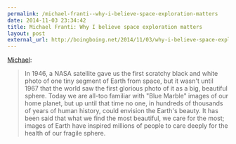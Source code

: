 ```yaml
---
permalink: /michael-franti--why-i-believe-space-exploration-matters
date: 2014-11-03 23:34:42
title: Michael Franti: Why I believe space exploration matters
layout: post
external_url: http://boingboing.net/2014/11/03/why-i-believe-space-exploratio.html
---
```

[Michael](http://boingboing.net/2014/11/03/why-i-believe-space-exploratio.html):

>In 1946, a NASA satellite gave us the first scratchy black and white photo of one tiny segment of Earth from space, but it wasn't until 1967 that the world saw the first glorious photo of it as a big, beautiful sphere. Today we are all-too familiar with "Blue Marble" images of our home planet, but up until that time no one, in hundreds of thousands of years of human history, could envision the Earth's beauty. It has been said that what we find the most beautiful, we care for the most; images of Earth have inspired millions of people to care deeply for the health of our fragile sphere.
